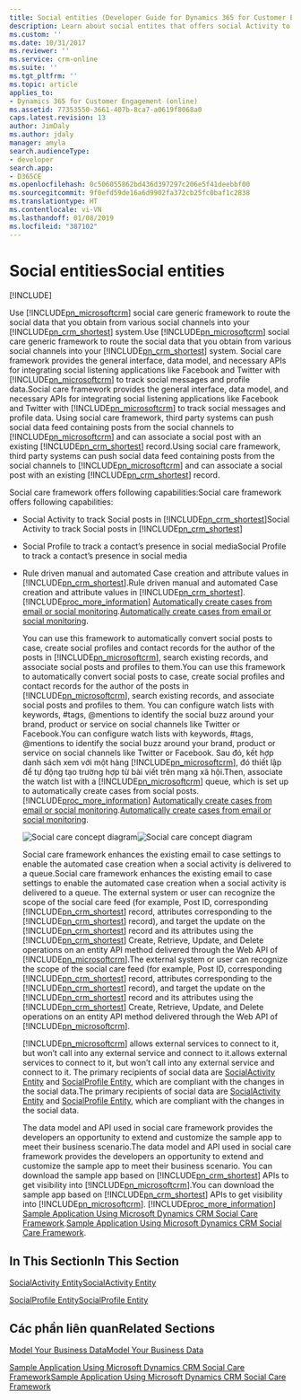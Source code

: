 ```yaml
---
title: Social entities (Developer Guide for Dynamics 365 for Customer Engagement)| MicrosoftDocs
description: Learn about social entites that offers social Activity to track social posts, social profile to track a contact’s presence in social media, and convert the social posts to case
ms.custom: ''
ms.date: 10/31/2017
ms.reviewer: ''
ms.service: crm-online
ms.suite: ''
ms.tgt_pltfrm: ''
ms.topic: article
applies_to:
- Dynamics 365 for Customer Engagement (online)
ms.assetid: 77353550-3661-407b-8ca7-a0619f8068a0
caps.latest.revision: 13
author: JimDaly
ms.author: jdaly
manager: amyla
search.audienceType:
- developer
search.app:
- D365CE
ms.openlocfilehash: 0c506055862bd436d397297c206e5f41deebbf00
ms.sourcegitcommit: 9f0efd59de16a6d9902fa372cb25fc0baf1c2838
ms.translationtype: HT
ms.contentlocale: vi-VN
ms.lasthandoff: 01/08/2019
ms.locfileid: "387102"
---
```

# <a name="social-entities"></a><span data-ttu-id="5a9f2-103">Social entities</span><span class="sxs-lookup"><span data-stu-id="5a9f2-103">Social entities</span></span>

[!INCLUDE[](../includes/cc_applies_to_update_9_0_0.md)]

<span data-ttu-id="5a9f2-104">Use [!INCLUDE[pn_microsoftcrm](../includes/pn-microsoftcrm.md)] social care generic framework to route the social data that you obtain from various social channels into your [!INCLUDE[pn_crm_shortest](../includes/pn-crm-shortest.md)] system.</span><span class="sxs-lookup"><span data-stu-id="5a9f2-104">Use [!INCLUDE[pn_microsoftcrm](../includes/pn-microsoftcrm.md)] social care generic framework to route the social data that you obtain from various social channels into your [!INCLUDE[pn_crm_shortest](../includes/pn-crm-shortest.md)] system.</span></span> <span data-ttu-id="5a9f2-105">Social care framework provides the general interface, data model, and necessary APIs for integrating social listening applications like Facebook and Twitter with [!INCLUDE[pn_microsoftcrm](../includes/pn-microsoftcrm.md)] to track social messages and profile data.</span><span class="sxs-lookup"><span data-stu-id="5a9f2-105">Social care framework provides the general interface, data model, and necessary APIs for integrating social listening applications like Facebook and Twitter with [!INCLUDE[pn_microsoftcrm](../includes/pn-microsoftcrm.md)] to track social messages and profile data.</span></span> <span data-ttu-id="5a9f2-106">Using social care framework, third party systems can push social data feed containing posts from the social channels to [!INCLUDE[pn_microsoftcrm](../includes/pn-microsoftcrm.md)] and can associate a social post with an existing [!INCLUDE[pn_crm_shortest](../includes/pn-crm-shortest.md)] record.</span><span class="sxs-lookup"><span data-stu-id="5a9f2-106">Using social care framework, third party systems can push social data feed containing posts from the social channels to [!INCLUDE[pn_microsoftcrm](../includes/pn-microsoftcrm.md)] and can associate a social post with an existing [!INCLUDE[pn_crm_shortest](../includes/pn-crm-shortest.md)] record.</span></span>  
  
 <span data-ttu-id="5a9f2-107">Social care framework offers following capabilities:</span><span class="sxs-lookup"><span data-stu-id="5a9f2-107">Social care framework offers following capabilities:</span></span>  
  
- <span data-ttu-id="5a9f2-108">Social Activity to track Social posts in [!INCLUDE[pn_crm_shortest](../includes/pn-crm-shortest.md)]</span><span class="sxs-lookup"><span data-stu-id="5a9f2-108">Social Activity to track Social posts in [!INCLUDE[pn_crm_shortest](../includes/pn-crm-shortest.md)]</span></span>  
  
- <span data-ttu-id="5a9f2-109">Social Profile to track a contact’s presence in social media</span><span class="sxs-lookup"><span data-stu-id="5a9f2-109">Social Profile to track a contact’s presence in social media</span></span>  
  
- <span data-ttu-id="5a9f2-110">Rule driven manual and automated Case creation and attribute values in [!INCLUDE[pn_crm_shortest](../includes/pn-crm-shortest.md)].</span><span class="sxs-lookup"><span data-stu-id="5a9f2-110">Rule driven manual and automated Case creation and attribute values in [!INCLUDE[pn_crm_shortest](../includes/pn-crm-shortest.md)].</span></span> [!INCLUDE[proc_more_information](../includes/proc-more-information.md)] <span data-ttu-id="5a9f2-111">[Automatically create cases from email or social monitoring](http://go.microsoft.com/fwlink/p/?LinkId=393464).</span><span class="sxs-lookup"><span data-stu-id="5a9f2-111">[Automatically create cases from email or social monitoring](http://go.microsoft.com/fwlink/p/?LinkId=393464).</span></span>  
  
  <span data-ttu-id="5a9f2-112">You can use this framework to automatically convert social posts to case, create social profiles and contact records for the author of the posts in [!INCLUDE[pn_microsoftcrm](../includes/pn-microsoftcrm.md)], search existing records, and associate social posts and profiles to them.</span><span class="sxs-lookup"><span data-stu-id="5a9f2-112">You can use this framework to automatically convert social posts to case, create social profiles and contact records for the author of the posts in [!INCLUDE[pn_microsoftcrm](../includes/pn-microsoftcrm.md)], search existing records, and associate social posts and profiles to them.</span></span> <span data-ttu-id="5a9f2-113">You can configure watch lists with keywords, #tags, @mentions to identify the social buzz around your brand, product or service on social channels like Twitter or Facebook.</span><span class="sxs-lookup"><span data-stu-id="5a9f2-113">You can configure watch lists with keywords, #tags, @mentions to identify the social buzz around your brand, product or service on social channels like Twitter or Facebook.</span></span> <span data-ttu-id="5a9f2-114">Sau đó, kết hợp danh sách xem với một hàng [!INCLUDE[pn_microsoftcrm](../includes/pn-microsoftcrm.md)], đó thiết lập để tự động tạo trường hợp từ bài viết trên mạng xã hội.</span><span class="sxs-lookup"><span data-stu-id="5a9f2-114">Then, associate the watch list with a [!INCLUDE[pn_microsoftcrm](../includes/pn-microsoftcrm.md)] queue, which is set up to automatically create cases from social posts.</span></span> [!INCLUDE[proc_more_information](../includes/proc-more-information.md)] <span data-ttu-id="5a9f2-115">[Automatically create cases from email or social monitoring](http://go.microsoft.com/fwlink/p/?LinkId=393464).</span><span class="sxs-lookup"><span data-stu-id="5a9f2-115">[Automatically create cases from email or social monitoring](http://go.microsoft.com/fwlink/p/?LinkId=393464).</span></span>  
  
  <span data-ttu-id="5a9f2-116">![Social care concept diagram](media/social-care-concepts.png "Social care concept diagram")</span><span class="sxs-lookup"><span data-stu-id="5a9f2-116">![Social care concept diagram](media/social-care-concepts.png "Social care concept diagram")</span></span>  
  
  <span data-ttu-id="5a9f2-117">Social care framework enhances the existing email to case settings to enable the automated case creation when a social activity is delivered to a queue.</span><span class="sxs-lookup"><span data-stu-id="5a9f2-117">Social care framework enhances the existing email to case settings to enable the automated case creation when a social activity is delivered to a queue.</span></span> <span data-ttu-id="5a9f2-118">The external system or user can recognize the scope of the social care feed (for example, Post ID, corresponding [!INCLUDE[pn_crm_shortest](../includes/pn-crm-shortest.md)] record, attributes corresponding to the [!INCLUDE[pn_crm_shortest](../includes/pn-crm-shortest.md)] record), and target the update on the [!INCLUDE[pn_crm_shortest](../includes/pn-crm-shortest.md)] record and its attributes using the [!INCLUDE[pn_crm_shortest](../includes/pn-crm-shortest.md)] Create, Retrieve, Update, and Delete operations on an entity API method delivered through the Web API of [!INCLUDE[pn_microsoftcrm](../includes/pn-microsoftcrm.md)].</span><span class="sxs-lookup"><span data-stu-id="5a9f2-118">The external system or user can recognize the scope of the social care feed (for example, Post ID, corresponding [!INCLUDE[pn_crm_shortest](../includes/pn-crm-shortest.md)] record, attributes corresponding to the [!INCLUDE[pn_crm_shortest](../includes/pn-crm-shortest.md)] record), and target the update on the [!INCLUDE[pn_crm_shortest](../includes/pn-crm-shortest.md)] record and its attributes using the [!INCLUDE[pn_crm_shortest](../includes/pn-crm-shortest.md)] Create, Retrieve, Update, and Delete operations on an entity API method delivered through the Web API of [!INCLUDE[pn_microsoftcrm](../includes/pn-microsoftcrm.md)].</span></span>  
  
  [!INCLUDE[pn_microsoftcrm](../includes/pn-microsoftcrm.md)] <span data-ttu-id="5a9f2-119">allows external services to connect to it, but won’t call into any external service and connect to it.</span><span class="sxs-lookup"><span data-stu-id="5a9f2-119">allows external services to connect to it, but won’t call into any external service and connect to it.</span></span> <span data-ttu-id="5a9f2-120">The primary recipients of social data are [SocialActivity Entity](entities/socialactivity.md) and [SocialProfile Entity](entities/socialprofile.md), which are compliant with the changes in the social data.</span><span class="sxs-lookup"><span data-stu-id="5a9f2-120">The primary recipients of social data are [SocialActivity Entity](entities/socialactivity.md) and [SocialProfile Entity](entities/socialprofile.md), which are compliant with the changes in the social data.</span></span>  
  
  <span data-ttu-id="5a9f2-121">The data model and API used in social care framework provides the developers an opportunity to extend and customize the sample app to meet their business scenario.</span><span class="sxs-lookup"><span data-stu-id="5a9f2-121">The data model and API used in social care framework provides the developers an opportunity to extend and customize the sample app to meet their business scenario.</span></span> <span data-ttu-id="5a9f2-122">You can download the sample app based on [!INCLUDE[pn_crm_shortest](../includes/pn-crm-shortest.md)] APIs to get visibility into [!INCLUDE[pn_microsoftcrm](../includes/pn-microsoftcrm.md)].</span><span class="sxs-lookup"><span data-stu-id="5a9f2-122">You can download the sample app based on [!INCLUDE[pn_crm_shortest](../includes/pn-crm-shortest.md)] APIs to get visibility into [!INCLUDE[pn_microsoftcrm](../includes/pn-microsoftcrm.md)].</span></span> [!INCLUDE[proc_more_information](../includes/proc-more-information.md)] <span data-ttu-id="5a9f2-123">[Sample Application Using Microsoft Dynamics CRM Social Care Framework](https://msdn.microsoft.com/library/dn744885.aspx).</span><span class="sxs-lookup"><span data-stu-id="5a9f2-123">[Sample Application Using Microsoft Dynamics CRM Social Care Framework](https://msdn.microsoft.com/library/dn744885.aspx).</span></span>  
  
## <a name="in-this-section"></a><span data-ttu-id="5a9f2-124">In This Section</span><span class="sxs-lookup"><span data-stu-id="5a9f2-124">In This Section</span></span>  
 [<span data-ttu-id="5a9f2-125">SocialActivity Entity</span><span class="sxs-lookup"><span data-stu-id="5a9f2-125">SocialActivity Entity</span></span>](entities/socialactivity.md)  
  
 [<span data-ttu-id="5a9f2-126">SocialProfile Entity</span><span class="sxs-lookup"><span data-stu-id="5a9f2-126">SocialProfile Entity</span></span>](entities/socialprofile.md)  
  
## <a name="related-sections"></a><span data-ttu-id="5a9f2-127">Các phần liên quan</span><span class="sxs-lookup"><span data-stu-id="5a9f2-127">Related Sections</span></span>  
 [<span data-ttu-id="5a9f2-128">Model Your Business Data</span><span class="sxs-lookup"><span data-stu-id="5a9f2-128">Model Your Business Data</span></span>](model-business-data.md)  
  
 [<span data-ttu-id="5a9f2-129">Sample Application Using Microsoft Dynamics CRM Social Care Framework</span><span class="sxs-lookup"><span data-stu-id="5a9f2-129">Sample Application Using Microsoft Dynamics CRM Social Care Framework</span></span>](https://msdn.microsoft.com/library/dn744885.aspx)
